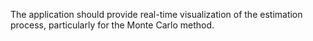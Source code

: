 The application should provide real-time visualization of the estimation process, particularly for the Monte Carlo method.
